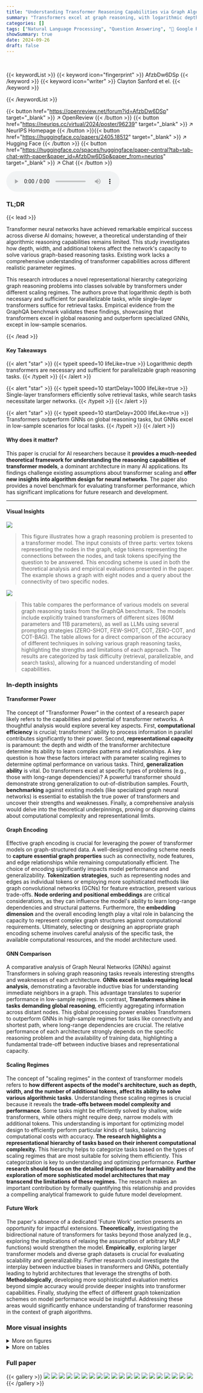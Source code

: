 ```yaml
---
title: "Understanding Transformer Reasoning Capabilities via Graph Algorithms"
summary: "Transformers excel at graph reasoning, with logarithmic depth proving necessary and sufficient for parallelizable tasks; single-layer transformers solve retrieval tasks efficiently."
categories: []
tags: ["Natural Language Processing", "Question Answering", "🏢 Google Research",]
showSummary: true
date: 2024-09-26
draft: false
---
```


<br>

{{< keywordList >}}
{{< keyword icon="fingerprint" >}} AfzbDw6DSp {{< /keyword >}}
{{< keyword icon="writer" >}} Clayton Sanford et el. {{< /keyword >}}
 
{{< /keywordList >}}

{{< button href="https://openreview.net/forum?id=AfzbDw6DSp" target="_blank" >}}
↗ OpenReview
{{< /button >}}
{{< button href="https://neurips.cc/virtual/2024/poster/96239" target="_blank" >}}
↗ NeurIPS Homepage
{{< /button >}}{{< button href="https://huggingface.co/papers/2405.18512" target="_blank" >}}
↗ Hugging Face
{{< /button >}}
{{< button href="https://huggingface.co/spaces/huggingface/paper-central?tab=tab-chat-with-paper&paper_id=AfzbDw6DSp&paper_from=neurips" target="_blank" >}}
↗ Chat
{{< /button >}}



<audio controls>
    <source src="https://ai-paper-reviewer.com/AfzbDw6DSp/podcast.wav" type="audio/wav">
    Your browser does not support the audio element.
</audio>


### TL;DR


{{< lead >}}

Transformer neural networks have achieved remarkable empirical success across diverse AI domains; however, a theoretical understanding of their algorithmic reasoning capabilities remains limited.  This study investigates how depth, width, and additional tokens affect the network's capacity to solve various graph-based reasoning tasks.  Existing work lacks a comprehensive understanding of transformer capabilities across different realistic parameter regimes. 

This research introduces a novel representational hierarchy categorizing graph reasoning problems into classes solvable by transformers under different scaling regimes.  The authors prove that logarithmic depth is both necessary and sufficient for parallelizable tasks, while single-layer transformers suffice for retrieval tasks.  Empirical evidence from the GraphQA benchmark validates these findings, showcasing that transformers excel in global reasoning and outperform specialized GNNs, except in low-sample scenarios.

{{< /lead >}}


#### Key Takeaways

{{< alert "star" >}}
{{< typeit speed=10 lifeLike=true >}} Logarithmic depth transformers are necessary and sufficient for parallelizable graph reasoning tasks. {{< /typeit >}}
{{< /alert >}}

{{< alert "star" >}}
{{< typeit speed=10 startDelay=1000 lifeLike=true >}} Single-layer transformers efficiently solve retrieval tasks, while search tasks necessitate larger networks. {{< /typeit >}}
{{< /alert >}}

{{< alert "star" >}}
{{< typeit speed=10 startDelay=2000 lifeLike=true >}} Transformers outperform GNNs on global reasoning tasks, but GNNs excel in low-sample scenarios for local tasks. {{< /typeit >}}
{{< /alert >}}

#### Why does it matter?
This paper is crucial for AI researchers because it **provides a much-needed theoretical framework for understanding the reasoning capabilities of transformer models**, a dominant architecture in many AI applications.  Its findings challenge existing assumptions about transformer scaling and **offer new insights into algorithm design for neural networks**. The paper also provides a novel benchmark for evaluating transformer performance, which has significant implications for future research and development.

------
#### Visual Insights



![](https://ai-paper-reviewer.com/AfzbDw6DSp/figures_1_1.jpg)

> This figure illustrates how a graph reasoning problem is presented to a transformer model.  The input consists of three parts: vertex tokens representing the nodes in the graph, edge tokens representing the connections between the nodes, and task tokens specifying the question to be answered. This encoding scheme is used in both the theoretical analysis and empirical evaluations presented in the paper. The example shows a graph with eight nodes and a query about the connectivity of two specific nodes.





![](https://ai-paper-reviewer.com/AfzbDw6DSp/tables_7_1.jpg)

> This table compares the performance of various models on several graph reasoning tasks from the GraphQA benchmark.  The models include explicitly trained transformers of different sizes (60M parameters and 11B parameters), as well as LLMs using several prompting strategies (ZERO-SHOT, FEW-SHOT, COT, ZERO-COT, and COT-BAG).  The table allows for a direct comparison of the accuracy of different techniques in solving various graph reasoning tasks, highlighting the strengths and limitations of each approach. The results are categorized by task difficulty (retrieval, parallelizable, and search tasks), allowing for a nuanced understanding of model capabilities.





### In-depth insights


#### Transformer Power
The concept of "Transformer Power" in the context of a research paper likely refers to the capabilities and potential of transformer networks.  A thoughtful analysis would explore several key aspects.  First, **computational efficiency** is crucial; transformers' ability to process information in parallel contributes significantly to their power. Second, **representational capacity** is paramount:  the depth and width of the transformer architecture determine its ability to learn complex patterns and relationships.  A key question is how these factors interact with parameter scaling regimes to determine optimal performance on various tasks. Third, **generalization ability** is vital.  Do transformers excel at specific types of problems (e.g., those with long-range dependencies)? A powerful transformer should demonstrate strong generalization to out-of-distribution samples. Fourth, **benchmarking** against existing models (like specialized graph neural networks) is essential to establish the true power of transformers and uncover their strengths and weaknesses.  Finally,  a comprehensive analysis would delve into the theoretical underpinnings, proving or disproving claims about computational complexity and representational limits.

#### Graph Encoding
Effective graph encoding is crucial for leveraging the power of transformer models on graph-structured data.  A well-designed encoding scheme needs to **capture essential graph properties** such as connectivity, node features, and edge relationships while remaining computationally efficient.  The choice of encoding significantly impacts model performance and generalizability.  **Tokenization strategies**, such as representing nodes and edges as individual tokens or employing more sophisticated methods like graph convolutional networks (GCNs) for feature extraction, present various trade-offs.  **Node ordering and positional embeddings** are critical considerations, as they can influence the model's ability to learn long-range dependencies and structural patterns.  Furthermore, the **embedding dimension** and the overall encoding length play a vital role in balancing the capacity to represent complex graph structures against computational requirements.  Ultimately, selecting or designing an appropriate graph encoding scheme involves careful analysis of the specific task, the available computational resources, and the model architecture used.

#### GNN Comparison
A comparative analysis of Graph Neural Networks (GNNs) against Transformers in solving graph reasoning tasks reveals interesting strengths and weaknesses of each architecture.  **GNNs excel in tasks requiring local analysis**, demonstrating a favorable inductive bias for understanding immediate neighbors in a graph. This advantage translates to superior performance in low-sample regimes.  In contrast, **Transformers shine in tasks demanding global reasoning**, efficiently aggregating information across distant nodes. This global processing power enables Transformers to outperform GNNs in high-sample regimes for tasks like connectivity and shortest path, where long-range dependencies are crucial. The relative performance of each architecture strongly depends on the specific reasoning problem and the availability of training data, highlighting a fundamental trade-off between inductive biases and representational capacity.

#### Scaling Regimes
The concept of "scaling regimes" in the context of transformer models refers to **how different aspects of the model's architecture, such as depth, width, and the number of additional tokens, affect its ability to solve various algorithmic tasks**.  Understanding these scaling regimes is crucial because it reveals the **trade-offs between model complexity and performance**. Some tasks might be efficiently solved by shallow, wide transformers, while others might require deep, narrow models with additional tokens. This understanding is important for optimizing model design to efficiently perform particular kinds of tasks, balancing computational costs with accuracy.  **The research highlights a representational hierarchy of tasks based on their inherent computational complexity.** This hierarchy helps to categorize tasks based on the types of scaling regimes that are most suitable for solving them efficiently.  This categorization is key to understanding and optimizing performance. **Further research should focus on the detailed implications for learnability and the exploration of more sophisticated model architectures that may transcend the limitations of these regimes.** The research makes an important contribution by formally quantifying this relationship and provides a compelling analytical framework to guide future model development.

#### Future Work
The paper's absence of a dedicated 'Future Work' section presents an opportunity for impactful extensions.  **Theoretically**, investigating the bidirectional nature of transformers for tasks beyond those analyzed (e.g., exploring the implications of relaxing the assumption of arbitrary MLP functions) would strengthen the model.  **Empirically**, exploring larger transformer models and diverse graph datasets is crucial for evaluating scalability and generalizability.  Further research could investigate the interplay between inductive biases in transformers and GNNs, potentially leading to hybrid architectures that leverage the strengths of both.  **Methodologically**, developing more sophisticated evaluation metrics beyond simple accuracy would provide deeper insights into transformer capabilities. Finally, studying the effect of different graph tokenization schemes on model performance would be insightful. Addressing these areas would significantly enhance understanding of transformer reasoning in the context of graph algorithms.


### More visual insights

<details>
<summary>More on figures
</summary>


![](https://ai-paper-reviewer.com/AfzbDw6DSp/figures_3_1.jpg)

> This figure presents a hierarchical representation of graph reasoning tasks based on their complexity for transformer models.  The hierarchy categorizes tasks into three levels of difficulty: Retrieval, Parallelizable, and Search.  Each level is associated with a specific transformer scaling regime defined by depth (L), embedding dimension (m), and the number of pause tokens (N').  Retrieval tasks are the simplest and can be solved by single-layer transformers. Parallelizable tasks require logarithmic depth transformers, while Search tasks demand even larger, logarithmic-depth and wide transformers.  The figure also provides example tasks for each category and their corresponding complexity.


![](https://ai-paper-reviewer.com/AfzbDw6DSp/figures_3_2.jpg)

> This figure presents a hierarchy that categorizes graph reasoning tasks into three difficulty levels based on their solvability using transformers with different parameter scaling regimes.  The three classes are: Retrieval tasks (easily solved with single-layer transformers), Parallelizable tasks (solved efficiently with logarithmic-depth transformers), and Search tasks (requiring significantly larger, logarithmic-depth transformers). The figure illustrates which types of tasks fall into each class and what transformer configurations are necessary to solve them.


![](https://ai-paper-reviewer.com/AfzbDw6DSp/figures_7_1.jpg)

> This figure compares the accuracy of various trained transformer models and Graph Neural Networks (GNNs) on the graph connectivity task.  It shows how accuracy varies with the number of training examples used for each model.  The results demonstrate that transformers, particularly larger fine-tuned models, excel at this global graph reasoning task, surpassing GNNs, especially when trained on larger datasets.  GNNs, however, perform better with smaller training datasets, suggesting a difference in sample efficiency.


![](https://ai-paper-reviewer.com/AfzbDw6DSp/figures_23_1.jpg)

> The figure illustrates how a graph reasoning task is encoded as input for a standard transformer model.  A graph G is represented using vertex tokens, edge tokens, and task tokens. Vertex tokens represent the nodes in the graph, edge tokens represent the edges connecting the nodes, and task tokens specify the question to be answered (e.g., 'Are v2 and v4 connected?'). This tokenized input is then fed into a transformer model, which processes it through multiple layers of self-attention and MLPs to produce a final output (e.g., 'Yes'). This encoding scheme is used in both the theoretical and empirical analyses presented in the paper.


![](https://ai-paper-reviewer.com/AfzbDw6DSp/figures_37_1.jpg)

> This figure illustrates a constant diameter graph construction used to demonstrate the hardness of solving the graph connectivity problem by single-layer transformers.  The graph is designed such that connectivity between the source node (1) and sink node (11) directly encodes the solution to the set disjointness problem (DISJ).  The edges are partitioned into three groups: fixed edges, edges determined by Alice's input, and edges determined by Bob's input.  The connectivity problem is solvable if and only if the set disjointness problem is solvable, thus demonstrating the equivalence of the two problems under this specific graph construction.


![](https://ai-paper-reviewer.com/AfzbDw6DSp/figures_38_1.jpg)

> This figure shows a constant diameter graph construction used to encode a set disjointness problem as a graph connectivity problem. The graph consists of a source node, a sink node, and two paths connecting them, one path encoding Alice's input (A) and the other encoding Bob's input (B). An edge exists between nodes if and only if the corresponding bits in Alice's and Bob's inputs are both 1. Thus, the graph is connected if and only if Alice's and Bob's inputs have at least one bit in common (i.e., DISJ(A, B) = 1).


![](https://ai-paper-reviewer.com/AfzbDw6DSp/figures_40_1.jpg)

> This histogram shows the distribution of minimum cycle lengths in the GraphQA cycle check dataset.  The majority of graphs (around 800 out of 1000) contain cycles of length 3.  A much smaller number of graphs have cycles of length 4, 5, or 6, and a small number of graphs have no cycles at all.


![](https://ai-paper-reviewer.com/AfzbDw6DSp/figures_42_1.jpg)

> This figure shows the accuracy of various trained transformer models and Graph Neural Networks (GNNs) on the graph connectivity task.  The results are presented for two different numbers of training examples (1,000 and 100,000) in order to demonstrate the impact of training data size.  It demonstrates that transformers outperform GNNs when trained with sufficient data, particularly in solving tasks requiring the analysis of long-range dependencies within the graph. Conversely, in a low-data regime, GNNs can outperform transformers, highlighting a contrast in sample efficiency between the two model architectures.


</details>




<details>
<summary>More on tables
</summary>


![](https://ai-paper-reviewer.com/AfzbDw6DSp/tables_7_2.jpg)
> The table compares the performance of different transformer models and Graph Neural Networks (GNNs) on the shortest path prediction task.  It shows the accuracy of each model with different numbers of training samples (1K and 100K). The results demonstrate that fine-tuned large language models (LLMs) significantly outperform smaller transformers and GNNs, highlighting the benefits of larger model sizes and fine-tuning for complex graph reasoning tasks.  Even with a smaller number of training samples, the fine-tuned large model shows high accuracy.

![](https://ai-paper-reviewer.com/AfzbDw6DSp/tables_8_1.jpg)
> This table compares the performance of various models on different graph reasoning tasks from the GraphQA benchmark dataset.  The models are categorized into three groups: prompting-based methods (using LLMs with different prompting strategies), graph-based methods (using GNN architectures), and transformer models (trained from scratch and fine-tuned). The tasks are further categorized based on a novel representational hierarchy proposed in the paper (retrieval, parallelizable, search, and subgraph counting). The table shows the accuracy of each model on each task category, providing a comprehensive comparison of their capabilities.

![](https://ai-paper-reviewer.com/AfzbDw6DSp/tables_8_2.jpg)
> The table compares the performance of transformers and graph neural networks (GNNs) on two graph reasoning tasks: node degree and cycle check.  The results show that GNNs, particularly MPNN and GIN, significantly outperform the 60M parameter transformer, especially in the low-sample regime (1K training examples).  This suggests that GNNs have a favorable inductive bias for tasks that are intrinsically local, such as node degree and cycle check, enabling them to learn effectively from a small number of samples.  The larger 11B parameter fine-tuned transformer shows substantially improved accuracy, but still doesn't match the GNN performance on node degree with only 1K training examples.

![](https://ai-paper-reviewer.com/AfzbDw6DSp/tables_42_1.jpg)
> This table compares the performance of various models on different graph reasoning tasks from the GraphQA benchmark.  The models are categorized into three groups: prompting-based methods (using LLMs with various prompting techniques), graph-based methods (GNNs such as GCN, MPNN, and GIN), and transformer models (the authors' models).  The table shows the accuracy of each method on each task, categorized by the task difficulty (retrieval, parallelizable, search) as defined in Section 3 of the paper.  The results demonstrate the strengths and weaknesses of different models on different types of graph reasoning tasks.

![](https://ai-paper-reviewer.com/AfzbDw6DSp/tables_43_1.jpg)
> This table presents the mean accuracy and standard deviation results for trained 60M parameter transformers across five different random seeds. The results are categorized by task type (retrieval, parallelizable, search, and subgraph counting) and training data size (1K or 100K samples).  It demonstrates the model's performance consistency and the impact of training data size on accuracy across different graph reasoning task complexities.

</details>




### Full paper

{{< gallery >}}
<img src="https://ai-paper-reviewer.com/AfzbDw6DSp/1.png" class="grid-w50 md:grid-w33 xl:grid-w25" />
<img src="https://ai-paper-reviewer.com/AfzbDw6DSp/2.png" class="grid-w50 md:grid-w33 xl:grid-w25" />
<img src="https://ai-paper-reviewer.com/AfzbDw6DSp/3.png" class="grid-w50 md:grid-w33 xl:grid-w25" />
<img src="https://ai-paper-reviewer.com/AfzbDw6DSp/4.png" class="grid-w50 md:grid-w33 xl:grid-w25" />
<img src="https://ai-paper-reviewer.com/AfzbDw6DSp/5.png" class="grid-w50 md:grid-w33 xl:grid-w25" />
<img src="https://ai-paper-reviewer.com/AfzbDw6DSp/6.png" class="grid-w50 md:grid-w33 xl:grid-w25" />
<img src="https://ai-paper-reviewer.com/AfzbDw6DSp/7.png" class="grid-w50 md:grid-w33 xl:grid-w25" />
<img src="https://ai-paper-reviewer.com/AfzbDw6DSp/8.png" class="grid-w50 md:grid-w33 xl:grid-w25" />
<img src="https://ai-paper-reviewer.com/AfzbDw6DSp/9.png" class="grid-w50 md:grid-w33 xl:grid-w25" />
<img src="https://ai-paper-reviewer.com/AfzbDw6DSp/10.png" class="grid-w50 md:grid-w33 xl:grid-w25" />
<img src="https://ai-paper-reviewer.com/AfzbDw6DSp/11.png" class="grid-w50 md:grid-w33 xl:grid-w25" />
<img src="https://ai-paper-reviewer.com/AfzbDw6DSp/12.png" class="grid-w50 md:grid-w33 xl:grid-w25" />
<img src="https://ai-paper-reviewer.com/AfzbDw6DSp/13.png" class="grid-w50 md:grid-w33 xl:grid-w25" />
<img src="https://ai-paper-reviewer.com/AfzbDw6DSp/14.png" class="grid-w50 md:grid-w33 xl:grid-w25" />
<img src="https://ai-paper-reviewer.com/AfzbDw6DSp/15.png" class="grid-w50 md:grid-w33 xl:grid-w25" />
<img src="https://ai-paper-reviewer.com/AfzbDw6DSp/16.png" class="grid-w50 md:grid-w33 xl:grid-w25" />
<img src="https://ai-paper-reviewer.com/AfzbDw6DSp/17.png" class="grid-w50 md:grid-w33 xl:grid-w25" />
<img src="https://ai-paper-reviewer.com/AfzbDw6DSp/18.png" class="grid-w50 md:grid-w33 xl:grid-w25" />
<img src="https://ai-paper-reviewer.com/AfzbDw6DSp/19.png" class="grid-w50 md:grid-w33 xl:grid-w25" />
<img src="https://ai-paper-reviewer.com/AfzbDw6DSp/20.png" class="grid-w50 md:grid-w33 xl:grid-w25" />
{{< /gallery >}}
